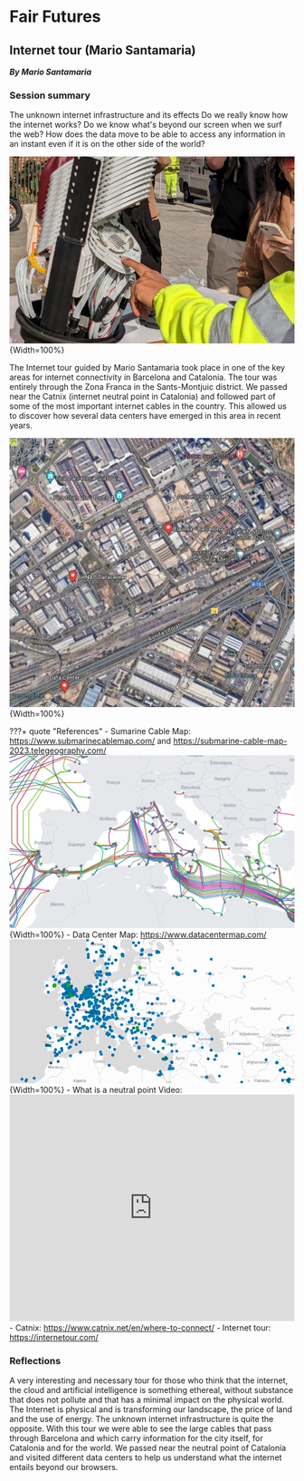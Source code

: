 # **Fair Futures**
## Internet tour (Mario Santamaria)
***By Mario Santamaria***

### Session summary

The unknown internet infrastructure and its effects
Do we really know how the internet works? Do we know what's beyond our screen when we surf the web? How does the data move to be able to access any information in an instant even if it is on the other side of the world?

![InternetTour](../../images/InternetTour1.JPG){Width=100%}

The Internet tour guided by Mario Santamaria took place in one of the key areas for internet connectivity in Barcelona and Catalonia. The tour was entirely through the Zona Franca in the Sants-Montjuic district. We passed near the Catnix (internet neutral point in Catalonia) and followed part of some of the most important internet cables in the country. This allowed us to discover how several data centers have emerged in this area in recent years.

![InternetTour](../../images/InternetTourMap.JPG){Width=100%}


???+ quote "References"
    - Sumarine Cable Map: https://www.submarinecablemap.com/ and https://submarine-cable-map-2023.telegeography.com/
    ![Submarine cables map](../../images/SubmarineCablesMap.png){Width=100%}
    - Data Center Map: https://www.datacentermap.com/
    ![Data center map](../../images/DataCenterMap.PNG){Width=100%}
    - What is a neutral point Video: 
    <iframe width="100%" height="400" src="https://www.youtube.com/embed/7oa80cSU1Rg?si=5ozk79DkKCYhIjyl" title="YouTube video player" frameborder="0" allow="accelerometer; autoplay; clipboard-write; encrypted-media; gyroscope; picture-in-picture; web-share" allowfullscreen></iframe>
    - Catnix: https://www.catnix.net/en/where-to-connect/
    - Internet tour: https://internetour.com/



### Reflections
A very interesting and necessary tour for those who think that the internet, the cloud and artificial intelligence is something ethereal, without substance that does not pollute and that has a minimal impact on the physical world. The Internet is physical and is transforming our landscape, the price of land and the use of energy. The unknown internet infrastructure is quite the opposite. With this tour we were able to see the large cables that pass through Barcelona and which carry information for the city itself, for Catalonia and for the world. We passed near the neutral point of Catalonia and visited different data centers to help us understand what the internet entails beyond our browsers.

